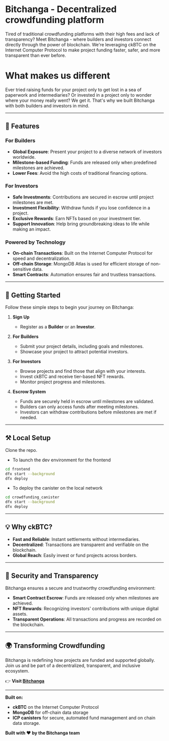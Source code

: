 # Bitchanga - Decentralized crowdfunding platform  

Tired of traditional crowdfunding platforms with their high fees and lack of transparency? Meet Bitchanga - where builders and investors connect directly through the power of blockchain. We're leveraging ckBTC on the Internet Computer Protocol to make project funding faster, safer, and more transparent than ever before.

# What makes us different

Ever tried raising funds for your project only to get lost in a sea of paperwork and intermediaries? Or invested in a project only to wonder where your money really went? We get it. That's why we built Bitchanga with both builders and investors in mind.

---

## 🌟 Features  

### For Builders  
- **Global Exposure**: Present your project to a diverse network of investors worldwide.  
- **Milestone-based Funding**: Funds are released only when predefined milestones are achieved.  
- **Lower Fees**: Avoid the high costs of traditional financing options.  

### For Investors  
- **Safe Investments**: Contributions are secured in escrow until project milestones are met.  
- **Investment Flexibility**: Withdraw funds if you lose confidence in a project.  
- **Exclusive Rewards**: Earn NFTs based on your investment tier.  
- **Support Innovation**: Help bring groundbreaking ideas to life while making an impact.  

### Powered by Technology  
- **On-chain Transactions**: Built on the Internet Computer Protocol for speed and decentralization.  
- **Off-chain Storage**: MongoDB Atlas is used for efficient storage of non-sensitive data.  
- **Smart Contracts**: Automation ensures fair and trustless transactions.  

---

## 🚀 Getting Started  

Follow these simple steps to begin your journey on Bitchanga:  

1. **Sign Up**  
   - Register as a **Builder** or an **Investor**.  

2. **For Builders**  
   - Submit your project details, including goals and milestones.  
   - Showcase your project to attract potential investors.  

3. **For Investors**  
   - Browse projects and find those that align with your interests.  
   - Invest ckBTC and receive tier-based NFT rewards.  
   - Monitor project progress and milestones.  

4. **Escrow System**  
   - Funds are securely held in escrow until milestones are validated.  
   - Builders can only access funds after meeting milestones.  
   - Investors can withdraw contributions before milestones are met if needed.  

---

##  ⚒️ Local Setup 

Clone the repo.
- To launch the dev environment for the frontend

```sh
cd frontend
dfx start --background
dfx deploy
```

- To deploy the canister on the local network

```sh
cd crowdfunding_canister
dfx start --background 
dfx deploy
```

---

## 💡 Why ckBTC?  

- **Fast and Reliable**: Instant settlements without intermediaries.  
- **Decentralized**: Transactions are transparent and verifiable on the blockchain.  
- **Global Reach**: Easily invest or fund projects across borders.  

---

## 🔐 Security and Transparency  

Bitchanga ensures a secure and trustworthy crowdfunding environment:  
- **Smart Contract Escrow**: Funds are released only when milestones are achieved.  
- **NFT Rewards**: Recognizing investors' contributions with unique digital assets.  
- **Transparent Operations**: All transactions and progress are recorded on the blockchain.  

---

## 🌍 Transforming Crowdfunding  

Bitchanga is redefining how projects are funded and supported globally. Join us and be part of a decentralized, transparent, and inclusive ecosystem.

👉 **Visit [Bitchanga](#)**  

---

**Built on:**  
- **ckBTC** on the Internet Computer Protocol  
- **MongoDB** for off-chain data storage  
- **ICP canisters** for secure, automated fund management and on chain data storage. 

**Built with ❤️ by the Bitchanga team**  

